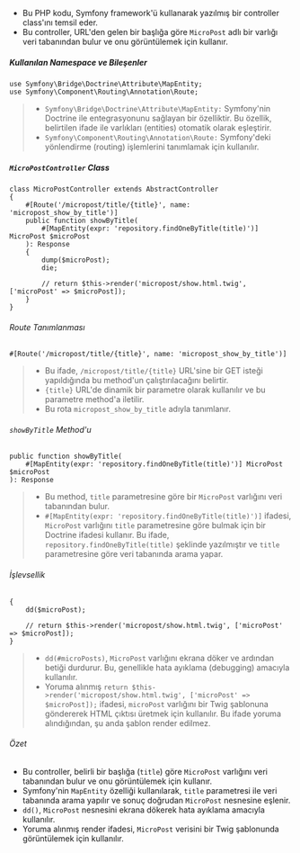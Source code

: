 + Bu PHP kodu, Symfony framework'ü kullanarak yazılmış bir controller class'ını temsil eder.
+ Bu controller, URL'den gelen bir başlığa göre `MicroPost` adlı bir varlığı veri tabanından bulur ve onu görüntülemek için kullanır.

##### Kullanılan Namespace ve Bileşenler
~~~~~~~
use Symfony\Bridge\Doctrine\Attribute\MapEntity;
use Symfony\Component\Routing\Annotation\Route;
~~~~~~~
> + `Symfony\Bridge\Doctrine\Attribute\MapEntity:` Symfony'nin Doctrine ile entegrasyonunu sağlayan bir özelliktir. Bu özellik, belirtilen ifade ile varlıkları (entities) otomatik olarak eşleştirir.
> + `Symfony\Component\Routing\Annotation\Route:` Symfony'deki yönlendirme (routing) işlemlerini tanımlamak için kullanılır.

##### `MicroPostController` Class
~~~~~~~
class MicroPostController extends AbstractController
{
    #[Route('/micropost/title/{title}', name: 'micropost_show_by_title')]
    public function showByTitle(
        #[MapEntity(expr: 'repository.findOneByTitle(title)')] MicroPost $microPost
    ): Response
    {
        dump($microPost);
        die;

        // return $this->render('micropost/show.html.twig', ['microPost' => $microPost]);
    }
}
~~~~~~~

###### Route Tanımlanması
~~~~~~~
#[Route('/micropost/title/{title}', name: 'micropost_show_by_title')]
~~~~~~~
> + Bu ifade, `/micropost/title/{title}` URL'sine bir GET isteği yapıldığında bu method'un çalıştırılacağını belirtir.
> + `{title}` URL'de dinamik bir parametre olarak kullanılır ve bu parametre method'a iletilir.
> + Bu rota `micropost_show_by_title` adıyla tanımlanır.

###### `showByTitle` Method'u
~~~~~~~
public function showByTitle(
    #[MapEntity(expr: 'repository.findOneByTitle(title)')] MicroPost $microPost
): Response
~~~~~~~
> + Bu method, `title` parametresine göre bir `MicroPost` varlığını veri tabanından bulur.
> + `#[MapEntity(expr: 'repository.findOneByTitle(title)')]` ifadesi, `MicroPost` varlığını `title` parametresine göre bulmak için bir Doctrine ifadesi kullanır. Bu ifade, `repository.findOneByTitle(title)` şeklinde yazılmıştır ve `title` parametresine göre veri tabanında arama yapar.

###### İşlevsellik
~~~~~~~
{
    dd($microPost);

    // return $this->render('micropost/show.html.twig', ['microPost' => $microPost]);
}
~~~~~~~
> + `dd(#microPosts)`, `MicroPost` varlığını ekrana döker ve ardından betiği durdurur. Bu, genellikle hata ayıklama (debugging) amacıyla kullanılır.
> + Yoruma alınmış `return $this->render('micropost/show.html.twig', ['microPost' => $microPost]);` ifadesi, `microPost` varlığını bir Twig şablonuna göndererek HTML çıktısı üretmek için kullanılır. Bu ifade yoruma alındığından, şu anda şablon render edilmez.

###### Özet
+ Bu controller, belirli bir başlığa (`title`) göre `MicroPost` varlığını veri tabanından bulur ve onu görüntülemek için kullanır.
+ Symfony'nin `MapEntity` özelliği kullanılarak, `title` parametresi ile veri tabanında arama yapılır ve sonuç doğrudan `MicroPost` nesnesine eşlenir.
+ `dd()`, `MicroPost` nesnesini ekrana dökerek hata ayıklama amacıyla kullanılır.
+ Yoruma alınmış render ifadesi, `MicroPost` verisini bir Twig şablonunda görüntülemek için kullanılır.
